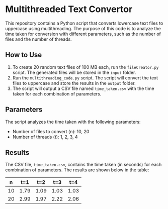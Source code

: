 # Multithreaded Text Convertor

This repository contains a Python script that converts lowercase text files to uppercase using multithreading. The purpose of this code is to analyze the time taken for conversion with different parameters, such as the number of files and the number of threads.

## How to Use

1. To create 20 random text files of 100 MB each, run the `fileCreator.py` script. The generated files will be stored in the `input` folder.
2. Run the `multithreading_code.py` script. The script will convert the text files to uppercase and store the results in the `output` folder.
3. The script will output a CSV file named `time_taken.csv` with the time taken for each combination of parameters.

## Parameters

The script analyzes the time taken with the following parameters:
- Number of files to convert (n): 10, 20
- Number of threads (t): 1, 2, 3, 4

## Results

The CSV file, `time_taken.csv`, contains the time taken (in seconds) for each combination of parameters. The results are shown below in the table:

| n  | t=1 | t=2 | t=3 | t=4 |
|----|-----|-----|-----|-----|
| 10 | 1.79| 1.09| 1.03| 1.03|
| 20 | 2.99| 1.97| 2.22| 2.06|
